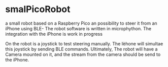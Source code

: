 # smalPicoRobot
a small robot based on a Raspberry Pico an possibility to steer it from an iPhone using BLE-
The robot software is written in microphython.
The integration with the iPhone is work in progress

On the robot is a joystick to test steering manually.
The Ièhone will simultae this joystick by sending BLE commands.
Ultimately, The robot will have a Camera mounted on it, and the stream from the camera should be send to the iPhone.


